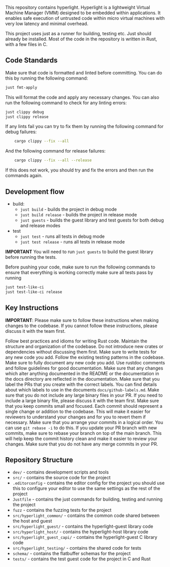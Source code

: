 This repository contains hyperlight. Hyperlight is a lightweight Virtual Machine Manager (VMM) designed to be embedded within applications.
It enables safe execution of untrusted code within micro virtual machines with very low latency and minimal overhead.

This project uses just as a runner for building, testing etc. Just should already be installed. Most of the code in the repository is written in Rust, with a few files in C.

## Code Standards

Make sure that code is formatted and linted before committing. You can do this by running the following command:

```bash
just fmt-apply
```
This will format the code and apply any necessary changes. You can also run the following command to check for any linting errors:

```bash
just clippy debug
just clippy release
```

If any lints fail you can try to fix them by running the following command for debug failures:

```bash
    cargo clippy --fix --all
```
And the following command for release failures:

```bash
    cargo clippy --fix --all --release
```

If this does not work, you should try and fix the errors and then run the commands again.

## Development flow

- build:
    - `just build` - builds the project in debug mode
    - `just build release` - builds the project in release mode
    - `just guests` - builds the guest library and test guests for both debug and release modes
- test
    - `just test` - runs all tests in debug mode
    - `just test release` - runs all tests in release mode

**IMPORTANT** You will need to run `just guests` to build the guest library before running the tests.

Before pushing your code, make sure to run the following commands to ensure that everything is working correctly make sure all tests pass by running
```bash
just test-like-ci
just test-like-ci release
```

## Key Instructions

**IMPORTANT**: Please make sure to follow these instructions when making changes to the codebase. If you cannot follow these instructions, please discuss it with the team first.

Follow best practices and idioms for writing Rust code.
Maintain the structure and organization of the codebase. Do not introduce new crates or dependencies without discussing them first.
Make sure to write tests for any new code you add. Follow the existing testing patterns in the codebase.
Make sure to fully document any new code you add. Use rustdoc comments and follow guidelines for good documentation.
Make sure that any changes which alter anything documented in the README or the documentation in the docs directory are reflected in the documentation.
Make sure that you label the PRs that you create with the correct labels. You can find details about which labels to use in the documents `docs/github-labels.md`.
Make sure that you do not include any large binary files in your PR. If you need to include a large binary file, please discuss it with the team first.
Make sure that you keep commits small and focused. Each commit should represent a single change or addition to the codebase. This will make it easier for reviewers to understand your changes and for you to revert them if necessary.
Make sure that you arrange your commits in a logical order. You can use `git rebase -i` to do this.
If you update your PR branch with new commits, make sure to rebase your branch on top of the main branch. This will help keep the commit history clean and make it easier to review your changes.
Make sure that you do not have any merge commits in your PR.

## Repository Structure
- `dev/` - contains development scripts and tools
- `src/` - contains the source code for the project
- `.editorconfig` - contains the editor config for the project you should use this to configure your editor to use the same settings as the rest of the project
- `Justfile` - contains the just commands for building, testing and running the project
- `fuzz` - contains the fuzzing tests for the project
- `src/hyperlight_common/` - contains the common code shared between the host and guest
- `src/hyperlight_guest/` - contains the hyperlight-guest library code
- `src/hyperlight_host/` - contains the hyperlight-host library code
- `src/hyperlight_guest_capi/` - contains the hyperlight-guest C library code
- `src/hyperlight_testing/` - contains the shared code for tests
- `schema/` - contains the flatbuffer schemas for the project
- `tests/` - contains the test guest code for the project in C and Rust
